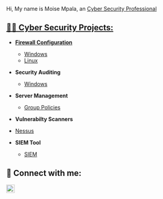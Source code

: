 Hi, My name is Moise Mpala, an <a href="https://www.linkedin.com/in/moise-mpala-b40557280/">Cyber Security Professional
<h2>👨‍💻 Cyber Security Projects:</h2>

- <b>Firewall Configuration </b>
  - [Windows](https://github.com/joshmadakor1/Sentinel-Lab)
  - [Linux](https://github.com/joshmadakor1/Jwipe.PowerShell)

- <b>Security Auditing</b>
  - [Windows](https://github.com/joshmadakor1/4chan-Image-Analysis-Middleware-C964)

- <b>Server Management </b>
  - [Group Policies](https://github.com/joshmadakor1/Sentinel-Lab)

 - <b>Vulnerabilty Scanners </b>
  - [Nessus](https://github.com/joshmadakor1/Sentinel-Lab)

- <b>SIEM Tool </b>
  - [SIEM](https://github.com/joshmadakor1/Package-Delivery-Pathfinding-Algorithm)



<h2> 🤳 Connect with me:</h2>

[<img align="left" alt="MoiseMpala | LinkedIn" width="22px" src="https://cdn.jsdelivr.net/npm/simple-icons@v3/icons/linkedin.svg" />][linkedin]


[linkedin]: https://www.linkedin.com/in/moise-mpala-b40557280/



